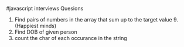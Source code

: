#javascript interviews Quesions

1. Find pairs of numbers in the array that sum up to the target value 9.(Happiest minds)
2. Find DOB of given person
3. count the char of each occurance in the string